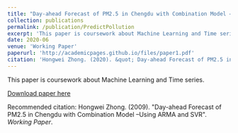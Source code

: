 ```yaml
---
title: "Day-ahead Forecast of PM2.5 in Chengdu with Combination Model –Using ARMA and SVR"
collection: publications
permalink: /publication/PredictPollution
excerpt: 'This paper is coursework about Machine Learning and Time series.'
date: 2020-06
venue: 'Working Paper'
paperurl: 'http://academicpages.github.io/files/paper1.pdf'
citation: 'Hongwei Zhong. (2020). &quot; Day-ahead Forecast of PM2.5 in Chengdu with Combination Model –Using ARMA and SVR.&quot; <i>Working Paper</i>.'
---
```

This paper is coursework about Machine Learning and Time series.

[Download paper here](./pm25Predict.pdf)

Recommended citation: Hongwei Zhong. (2009). "Day-ahead Forecast of PM2.5 in Chengdu with Combination Model –Using ARMA and SVR".  <i>Working Paper</i>.